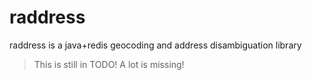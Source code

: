# raddress
raddress is a java+redis geocoding and address disambiguation library

> This is still in TODO! A lot is missing!
